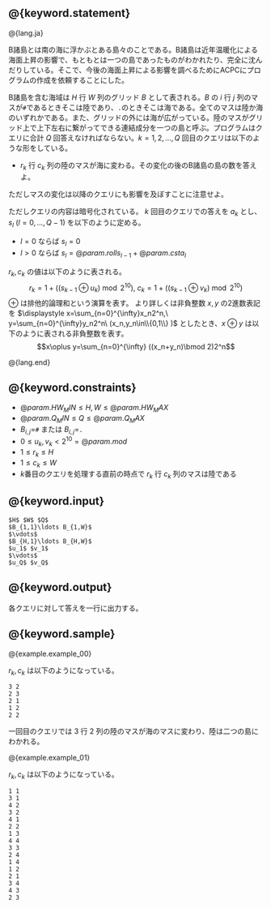 ## @{keyword.statement}

@{lang.ja}

B諸島とは南の海に浮かぶとある島々のことである。B諸島は近年温暖化による海面上昇の影響で、もともとは一つの島であったものがわかれたり、完全に沈んだりしている。そこで、今後の海面上昇による影響を調べるためにACPCにプログラムの作成を依頼することにした。

B諸島を含む海域は $H$ 行 $W$ 列のグリッド $B$ として表される。$B$ の $i$ 行 $j$ 列のマスが`#`であるときそこは陸であり、`.`のときそこは海である。全てのマスは陸か海のいずれかである。また、グリッドの外には海が広がっている。陸のマスがグリッド上で上下左右に繋がってできる連結成分を一つの島と呼ぶ。プログラムはクエリに合計 $Q$ 回答えなければならない。$k=1,2,\ldots,Q$ 回目のクエリは以下のような形をしている。

- $r_k$ 行 $c_k$ 列の陸のマスが海に変わる。その変化の後のB諸島の島の数を答えよ。

ただしマスの変化は以降のクエリにも影響を及ぼすことに注意せよ。

ただしクエリの内容は暗号化されている。
$k$ 回目のクエリでの答えを $a_k$ とし、$s_l\ (l=0,\ldots,Q-1)$ を以下のように定める。

- $l=0$ ならば $s_l=0$
- $l>0$ ならば $s_l=@{param.roll}s_{l-1}+@{param.cst}a_l$

$r_k,c_k$ の値は以下のように表される。
$$r_k=1+((s_{k-1}\oplus u_k)\bmod{2^{10}}),\ c_k=1+((s_{k-1}\oplus v_k)\bmod{2^{10}})$$
$\oplus$ は排他的論理和という演算を表す。
より詳しくは非負整数 $x,y$ の2進数表記を $\displaystyle x=\sum_{n=0}^{\infty}x_n2^n,\ y=\sum_{n=0}^{\infty}y_n2^n\ (x_n,y_n\in\\{0,1\\} )$ としたとき、$x\oplus y$ は以下のように表される非負整数を表す。
$$x\oplus y=\sum_{n=0}^{\infty} ((x_n+y_n)\bmod 2)2^n$$

@{lang.end}

## @{keyword.constraints}

- $@{param.HW_MIN} \leq H,W \leq @{param.HW_MAX}$
- $@{param.Q_MIN} \leq Q \leq @{param.Q_MAX}$
- $B_{i,j}=$`#` または $B_{i,j}=$`.`
- $0\le u_k,v_k< 2^{10}=@{param.mod}$
- $1\le r_k \le H$
- $1\le c_k \le W$
- $k$番目のクエリを処理する直前の時点で $r_k$ 行 $c_k$ 列のマスは陸である

## @{keyword.input}

```
$H$ $W$ $Q$
$B_{1,1}\ldots B_{1,W}$
$\vdots$
$B_{H,1}\ldots B_{H,W}$
$u_1$ $v_1$
$\vdots$
$u_Q$ $v_Q$
```

## @{keyword.output}
各クエリに対して答えを一行に出力する。

## @{keyword.sample}

@{example.example_00}

$r_k,c_k$ は以下のようになっている。

```
3 2
2 3
2 1
1 2
2 2
```
一回目のクエリでは $3$ 行 $2$ 列の陸のマスが海のマスに変わり、陸は二つの島にわかれる。

@{example.example_01}

$r_k,c_k$ は以下のようになっている。

```
1 1
3 1
4 2
3 2
4 1
2 2
1 3
4 4
3 3
2 4
1 4
1 2
2 1
3 4
4 3
2 3
```